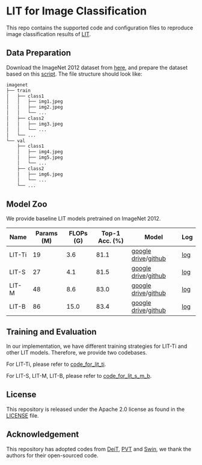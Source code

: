 # LIT for Image Classification

This repo contains the supported code and configuration files to reproduce image classification results of [LIT](https://arxiv.org/abs/2105.14217).



## Data Preparation

Download the ImageNet 2012 dataset from [here](http://image-net.org/), and prepare the dataset based on this [script](https://gist.github.com/BIGBALLON/8a71d225eff18d88e469e6ea9b39cef4). The file structure should look like:

```bash
imagenet
├── train
│   ├── class1
│   │   ├── img1.jpeg
│   │   ├── img2.jpeg
│   │   └── ...
│   ├── class2
│   │   ├── img3.jpeg
│   │   └── ...
│   └── ...
└── val
    ├── class1
    │   ├── img4.jpeg
    │   ├── img5.jpeg
    │   └── ...
    ├── class2
    │   ├── img6.jpeg
    │   └── ...
    └── ...
```



## Model Zoo

We provide baseline LIT models pretrained on ImageNet 2012.

| Name   | Params (M) | FLOPs (G) | Top-1 Acc. (%) | Model                                                        | Log                                                          |
| ------ | ---------- | --------- | -------------- | ------------------------------------------------------------ | ------------------------------------------------------------ |
| LIT-Ti | 19         | 3.6       | 81.1           | [google drive](https://drive.google.com/file/d/19X3u-0BtXXZRlWZeSe5e-Z0ocS6rWCFb/view?usp=sharing)/[github](https://github.com/ziplab/LIT/releases/download/v1.0/lit_ti.pth) | [log](https://github.com/ziplab/LIT/releases/download/v1.0/log_lit_ti.txt) |
| LIT-S  | 27         | 4.1       | 81.5           | [google drive](https://drive.google.com/file/d/1WbXspSpUFmiFEeJov4LNWEOLlgUO6eKs/view?usp=sharing)/[github](https://github.com/ziplab/LIT/releases/download/v1.0/lit_s.pth) | [log](https://github.com/ziplab/LIT/releases/download/v1.0/log_rank0_lit_small.txt) |
| LIT-M  | 48         | 8.6       | 83.0           | [google drive](https://drive.google.com/file/d/1HYJLmKSYO5rgGWPynzEMEG_TYEqFA0oy/view?usp=sharing)/[github](https://github.com/ziplab/LIT/releases/download/v1.0/lit_m.pth) | [log](https://github.com/ziplab/LIT/releases/download/v1.0/log_rank0_lit_medium.txt) |
| LIT-B  | 86         | 15.0      | 83.4           | [google drive](https://drive.google.com/file/d/1EX2CbCVUbc3IVFWdlnRoh7GBWov91iXb/view?usp=sharing)/[github](https://github.com/ziplab/LIT/releases/download/v1.0/lit_b.pth) | [log](https://github.com/ziplab/LIT/releases/download/v1.0/log_rank0_lit_base.txt) |



## Training and Evaluation

In our implementation, we have different training strategies for LIT-Ti and other LIT models. Therefore, we provide two codebases. 

For LIT-Ti, please refer to [code_for_lit_ti](https://github.com/ziplab/LIT/tree/main/classification/code_for_lit_ti).

For LIT-S, LIT-M, LIT-B, please refer to [code_for_lit_s_m_b](https://github.com/ziplab/LIT/tree/main/classification/code_for_lit_s_m_b).



## License

This repository is released under the Apache 2.0 license as found in the [LICENSE](https://github.com/ziplab/LIT/blob/main/LICENSE) file.



## Acknowledgement

This repository has adopted codes from [DeiT](https://github.com/facebookresearch/deit), [PVT](https://github.com/whai362/PVT) and [Swin](https://github.com/microsoft/Swin-Transformer), we thank the authors for their open-sourced code.

